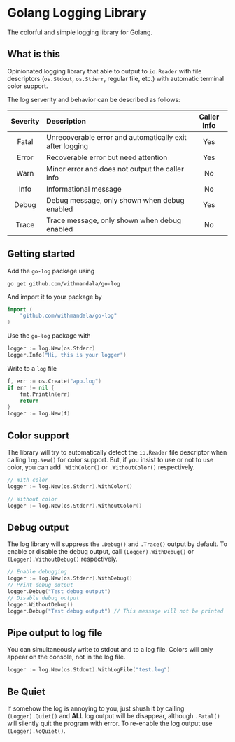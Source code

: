 Golang Logging Library
=======================

The colorful and simple logging library for Golang.

## What is this

Opinionated logging library that able to output to `io.Reader` with file descriptors (`os.Stdout`, `os.Stderr`,
regular file, etc.) with automatic terminal color support.

The log serverity and behavior can be described as follows:

| Severity | Description | Caller Info |
|:--------:|:------------|:-----------:|
| Fatal | Unrecoverable error and automatically exit after logging | Yes |
| Error | Recoverable error but need attention | Yes |
| Warn | Minor error and does not output the caller info | No |
| Info | Informational message | No |
| Debug | Debug message, only shown when debug enabled | Yes |
| Trace | Trace message, only shown when debug enabled | No |

## Getting started

Add the `go-log` package using

```
go get github.com/withmandala/go-log
```

And import it to your package by

```go
import (
    "github.com/withmandala/go-log"
)
```

Use the `go-log` package with

```go
logger := log.New(os.Stderr)
logger.Info("Hi, this is your logger")
```

Write to a `log` file
```go
f, err := os.Create("app.log")
if err != nil {
	fmt.Println(err)
	return
}
logger := log.New(f)
```
## Color support

The library will try to automatically detect the `io.Reader` file descriptor when calling `log.New()` for color
support. But, if you insist to use or not to use color, you can add `.WithColor()` or `.WithoutColor()` respectively.

```go
// With color
logger := log.New(os.Stderr).WithColor()

// Without color
logger := log.New(os.Stderr).WithoutColor()
```

## Debug output

The log library will suppress the `.Debug()` and `.Trace()` output by default. To enable or disable the debug output,
call `(Logger).WithDebug()` or `(Logger).WithoutDebug()` respectively.

```go
// Enable debugging
logger := log.New(os.Stderr).WithDebug()
// Print debug output
logger.Debug("Test debug output")
// Disable debug output
logger.WithoutDebug()
logger.Debug("Test debug output") // This message will not be printed
```

## Pipe output to log file

You can simultaneously write to stdout and to a log file. Colors will only appear on the console, not in the log file.

```go
logger := log.New(os.Stdout).WithLogFile("test.log")
```

## Be Quiet

If somehow the log is annoying to you, just shush it by calling `(Logger).Quiet()` and **ALL** log output will be
disappear, although `.Fatal()` will silently quit the program with error. To re-enable the log output use
`(Logger).NoQuiet()`.

